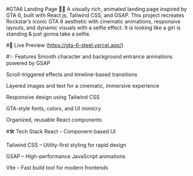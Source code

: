 #GTA6 Landing Page 🚗💥
A visually rich, animated landing page inspired by GTA 6, built with React.js, Tailwind CSS, and GSAP. This project recreates Rockstar’s iconic GTA 6 aesthetic with cinematic animations, responsive layouts, and dynamic visuals with a selfie effect.
It is looking like a girl is standing & just gonna take a selfie.

#🚀 Live Preview
(https://gta-6-steel.vercel.app/)


#✨ Features
Smooth character and background entrance animations powered by GSAP

Scroll-triggered effects and timeline-based transitions

Layered images and text for a cinematic, immersive experience

Responsive design using Tailwind CSS

GTA-style fonts, colors, and UI mimicry

Organized, reusable React components

#🛠️ Tech Stack
React – Component-based UI

Tailwind CSS – Utility-first styling for rapid design

GSAP – High-performance JavaScript animations

Vite – Fast build tool for modern frontends
